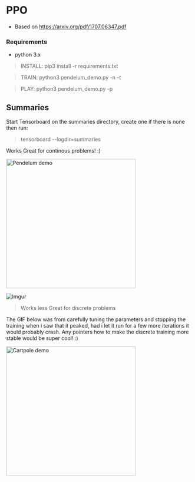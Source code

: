 # PPO 
  * Based on https://arxiv.org/pdf/1707.06347.pdf

### Requirements
  * python 3.x

> INSTALL: pip3 install -r requirements.txt

> TRAIN: python3 pendelum\_demo.py -n -t

> PLAY: python3 pendelum\_demo.py -p


Summaries
---
Start Tensorboard on the summaries directory, create one if there is none then run:
> tensorboard --logdir=summaries



Works Great for continous problems! :) 


<a href="https://giphy.com/gifs/jxa5HFQeS3CLO2Sxdm"> <img width=351px src="https://media.giphy.com/media/jxa5HFQeS3CLO2Sxdm/giphy.gif" title="Pendelum demo"/></a>

![Imgur](https://i.imgur.com/vxiH7GY.png)


> Works less Great for discrete problems

The GIF below was from carefully tuning the parameters and stopping the training when i saw that it peaked, had i let it run
for a few more iterations it would probably crash. Any pointers how to make the discrete training more stable would be super cool! :) 


<a href="https://giphy.com/gifs/9AIdZ1IdJfih5t8slt"> <img width=351px src="https://media.giphy.com/media/9AIdZ1IdJfih5t8slt/giphy.gif" title="Cartpole demo"/></a>
